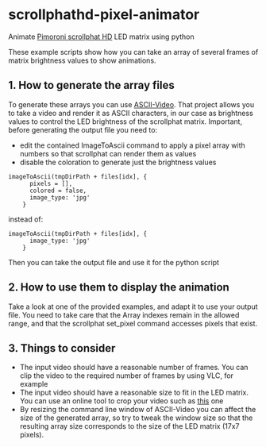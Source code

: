 # scrollphathd-pixel-animator
Animate [Pimoroni scrollphat HD](https://github.com/pimoroni/scroll-phat-hd) LED matrix using python

These example scripts show how you can take an array of several frames of matrix brightness values to show animations.

## 1. How to generate the array files

To generate these arrays you can use [ASCII-Video](https://github.com/fossage/ASCII-Video). That project allows you to take a video and render it as ASCII characters, in our case as brightness values to control the LED brightness of the scrollphat matrix. Important, before generating the output file you need to:

- edit the contained ImageToAscii command to apply a pixel array with numbers so that scrollphat can render them as values
- disable the coloration to generate just the brightness values
```
imageToAscii(tmpDirPath + files[idx], {
      pixels = [],
      colored = false,
      image_type: 'jpg'
    }
```
instead of:
```
imageToAscii(tmpDirPath + files[idx], {
      image_type: 'jpg'
    }
```
Then you can take the output file and use it for the python script

## 2. How to use them to display the animation

Take a look at one of the provided examples, and adapt it to use your output file. You need to take care that the Array indexes remain in the allowed range, and that the scrollphat set_pixel command accesses pixels that exist.

## 3. Things to consider

- The input video should have a reasonable number of frames. You can clip the video to the required number of frames by using VLC, for example
- The input video should have a reasonable size to fit in the LED matrix. You can use an online tool to crop your video such as [this](https://ezgif.com/crop-video) one
- By resizing the command line window of ASCII-Video you can affect the size of the generated array, so try to tweak the window size so that the resulting array size corresponds to the size of the LED matrix (17x7 pixels).
